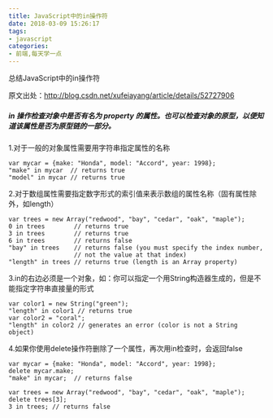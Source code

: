 ```yaml
---
title: JavaScript中的in操作符
date: 2018-03-09 15:26:17
tags:
- javascript
categories:
- 前端,每天学一点
---
```

总结JavaScript中的in操作符
<!--more-->
原文出处：http://blog.csdn.net/xufeiayang/article/details/52727906
##### in 操作检查对象中是否有名为 property 的属性。也可以检查对象的原型，以便知道该属性是否为原型链的一部分。
1.对于一般的对象属性需要用字符串指定属性的名称
```
var mycar = {make: "Honda", model: "Accord", year: 1998};
"make" in mycar  // returns true
"model" in mycar // returns true
```
2.对于数组属性需要指定数字形式的索引值来表示数组的属性名称（固有属性除外，如length）
```
var trees = new Array("redwood", "bay", "cedar", "oak", "maple");
0 in trees        // returns true
3 in trees        // returns true
6 in trees        // returns false
"bay" in trees    // returns false (you must specify the index number,
                  // not the value at that index)
"length" in trees // returns true (length is an Array property)
```
3.in的右边必须是一个对象，如：你可以指定一个用String构造器生成的，但是不能指定字符串直接量的形式
```
var color1 = new String("green");
"length" in color1 // returns true
var color2 = "coral";
"length" in color2 // generates an error (color is not a String object)
```
4.如果你使用delete操作符删除了一个属性，再次用in检查时，会返回false
```
var mycar = {make: "Honda", model: "Accord", year: 1998};
delete mycar.make;
"make" in mycar;  // returns false
  
var trees = new Array("redwood", "bay", "cedar", "oak", "maple");
delete trees[3];
3 in trees; // returns false
```
